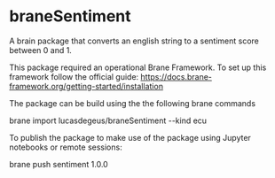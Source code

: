 # braneSentiment

A brain package that converts an english string to a sentiment score between 0 and 1.

This package required an operational Brane Framework.
To set up this framework follow the official guide: https://docs.brane-framework.org/getting-started/installation

The package can be build using the the following brane commands

brane import lucasdegeus/braneSentiment --kind ecu

To publish the package to make use of the package using Jupyter notebooks or remote sessions:

brane push sentiment 1.0.0

